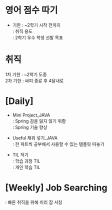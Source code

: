 # 영어 점수 따기
- 기한 : ~2학기 시작 전까지  
: 취직 용도  
: 2학기 우수 학생 선발 목표 

# 취직
1차 기한 : ~2학기 도중  
2차 기한 : 싸피 종료 후 4달내로  

# [Daily]
- Mini Project_JAVA  
: Spring 감을 잃지 않기 위함  
: Spring 기술 향상  

- Useful 채워 넣기_JAVA  
: 한 파트씩 공부해서 사용할 수 있는 템플릿 따놓기  

- TIL 적기  
: 학습 과정 TIL  
: 개인 학습 TIL  

# [Weekly] Job Searching
: 빠른 취직을 위해 미리 잡 서칭
